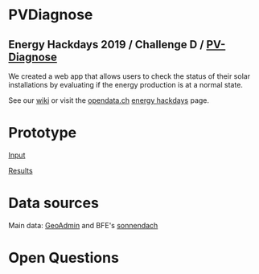 # PVDiagnose

Energy Hackdays 2019 / Challenge D / [PV-Diagnose](https://hack.opendata.ch/project/302)
----------------------------------------------------------------------------------------

We created a web app that allows users to check the status of their solar installations by evaluating if the energy production is at a normal state.

See our [wiki](https://github.com/cype/PVDiagnose/wiki) or visit the [opendata.ch](https://opendata.ch/) [energy hackdays](https://hack.opendata.ch/event/24#top) page.

# Prototype

[Input](http://energy-data-hackdays-d.s3-website.eu-central-1.amazonaws.com/)

[Results](http://energy-data-hackdays-d.s3-website.eu-central-1.amazonaws.com/results.html)


# Data sources

Main data: [GeoAdmin](http://api3.geo.admin.ch/) and BFE's [sonnendach](https://www.uvek-gis.admin.ch/BFE/sonnendach/?lang=de)

# Open Questions
